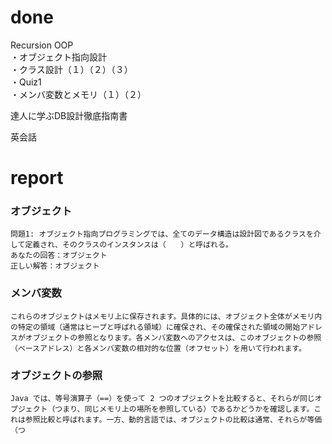 # done
Recursion OOP</br>
・オブジェクト指向設計</br>
・クラス設計（１）（２）（３）</br>
・Quiz1</br>
・メンバ変数とメモリ（１）（２）</br>

達人に学ぶDB設計徹底指南書</br>

英会話</br>


# report 
### オブジェクト
```
問題1: オブジェクト指向プログラミングでは、全てのデータ構造は設計図であるクラスを介して定義され、そのクラスのインスタンスは（　　）と呼ばれる。
あなたの回答：オブジェクト
正しい解答：オブジェクト
```

### メンバ変数
```
これらのオブジェクトはメモリ上に保存されます。具体的には、オブジェクト全体がメモリ内の特定の領域（通常はヒープと呼ばれる領域）に確保され、その確保された領域の開始アドレスがオブジェクトの参照となります。各メンバ変数へのアクセスは、このオブジェクトの参照（ベースアドレス）と各メンバ変数の相対的な位置（オフセット）を用いて行われます。
```

### オブジェクトの参照
```
Java では、等号演算子（==）を使って 2 つのオブジェクトを比較すると、それらが同じオブジェクト（つまり、同じメモリ上の場所を参照している）であるかどうかを確認します。これは参照比較と呼ばれます。一方、動的言語では、オブジェクトの比較は通常、それらが等価（つ
```